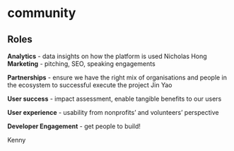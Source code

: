 # community
## Roles
**Analytics** - data insights on how the platform is used
Nicholas Hong
**Marketing** - pitching, SEO, speaking engagements

**Partnerships** - ensure we have the right mix of organisations and people in the ecosystem to successful execute the project
Jin Yao

**User success** - impact assessment, enable tangible benefits to our users

**User experience** - usability from nonprofits’ and volunteers’ perspective

**Developer Engagement** - get people to build!

Kenny
